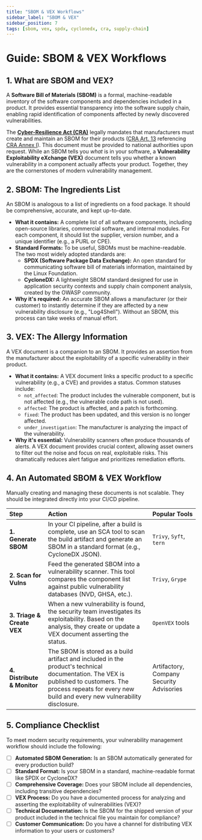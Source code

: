 ```yaml
---
title: "SBOM & VEX Workflows"
sidebar_label: "SBOM & VEX"
sidebar_position: 7
tags: [sbom, vex, spdx, cyclonedx, cra, supply-chain]
---
```

# Guide: SBOM & VEX Workflows

## 1. What are SBOM and VEX?

A **Software Bill of Materials (SBOM)** is a formal, machine-readable inventory of the software components and dependencies included in a product. It provides essential transparency into the software supply chain, enabling rapid identification of components affected by newly discovered vulnerabilities.

The **[Cyber-Resilience Act (CRA)](./../../standards/eu/cra-overview.md)** legally mandates that manufacturers must create and maintain an SBOM for their products ([CRA Art. 13][cra_art13] referencing [CRA Annex I][cra_annexI]). This document must be provided to national authorities upon request. While an SBOM tells you *what* is in your software, a **Vulnerability Exploitability eXchange (VEX)** document tells you whether a known vulnerability in a component actually affects your product. Together, they are the cornerstones of modern vulnerability management.

## 2. SBOM: The Ingredients List

An SBOM is analogous to a list of ingredients on a food package. It should be comprehensive, accurate, and kept up-to-date.

-   **What it contains:** A complete list of all software components, including open-source libraries, commercial software, and internal modules. For each component, it should list the supplier, version number, and a unique identifier (e.g., a PURL or CPE).
-   **Standard Formats:** To be useful, SBOMs must be machine-readable. The two most widely adopted standards are:
    -   **SPDX (Software Package Data Exchange):** An open standard for communicating software bill of materials information, maintained by the Linux Foundation.
    -   **CycloneDX:** A lightweight SBOM standard designed for use in application security contexts and supply chain component analysis, created by the OWASP community.
-   **Why it's required:** An accurate SBOM allows a manufacturer (or their customer) to instantly determine if they are affected by a new vulnerability disclosure (e.g., "Log4Shell"). Without an SBOM, this process can take weeks of manual effort.

## 3. VEX: The Allergy Information

A VEX document is a companion to an SBOM. It provides an assertion from the manufacturer about the exploitability of a specific vulnerability in their product.

-   **What it contains:** A VEX document links a specific product to a specific vulnerability (e.g., a CVE) and provides a status. Common statuses include:
    -   `not_affected`: The product includes the vulnerable component, but is not affected (e.g., the vulnerable code path is not used).
    -   `affected`: The product is affected, and a patch is forthcoming.
    -   `fixed`: The product has been updated, and this version is no longer affected.
    -   `under_investigation`: The manufacturer is analyzing the impact of the vulnerability.
-   **Why it's essential:** Vulnerability scanners often produce thousands of alerts. A VEX document provides crucial context, allowing asset owners to filter out the noise and focus on real, exploitable risks. This dramatically reduces alert fatigue and prioritizes remediation efforts.

## 4. An Automated SBOM & VEX Workflow

Manually creating and managing these documents is not scalable. They should be integrated directly into your CI/CD pipeline.

| Step | Action | Popular Tools |
| :--- | :--- | :--- |
| **1. Generate SBOM** | In your CI pipeline, after a build is complete, use an SCA tool to scan the build artifact and generate an SBOM in a standard format (e.g., CycloneDX JSON). | `Trivy`, `Syft`, `tern` |
| **2. Scan for Vulns** | Feed the generated SBOM into a vulnerability scanner. This tool compares the component list against public vulnerability databases (NVD, GHSA, etc.). | `Trivy`, `Grype` |
| **3. Triage & Create VEX** | When a new vulnerability is found, the security team investigates its exploitability. Based on the analysis, they create or update a VEX document asserting the status. | `OpenVEX` tools |
| **4. Distribute & Monitor** | The SBOM is stored as a build artifact and included in the product's technical documentation. The VEX is published to customers. The process repeats for every new build and every new vulnerability disclosure. | Artifactory, Company Security Advisories |

## 5. Compliance Checklist

To meet modern security requirements, your vulnerability management workflow should include the following:

- [ ] **Automated SBOM Generation:** Is an SBOM automatically generated for every production build?
- [ ] **Standard Format:** Is your SBOM in a standard, machine-readable format like SPDX or CycloneDX?
- [ ] **Comprehensive Coverage:** Does your SBOM include all dependencies, including transitive dependencies?
- [ ] **VEX Process:** Do you have a documented process for analyzing and asserting the exploitability of vulnerabilities (VEX)?
- [ ] **Technical Documentation:** Is the SBOM for the shipped version of your product included in the technical file you maintain for compliance?
- [ ] **Customer Communication:** Do you have a channel for distributing VEX information to your users or customers?

<!-- Citations -->
[cra_art13]: https://eur-lex.europa.eu/legal-content/EN/TXT/?uri=CELEX:02024R2847-20241120#art_13 "CRA Article 13 – Obligations of manufacturers"
[cra_annexI]: https://eur-lex.europa.eu/legal-content/EN/TXT/?uri=CELEX:02024R2847-20241120#anx_I "CRA Annex I – Essential cybersecurity requirements"